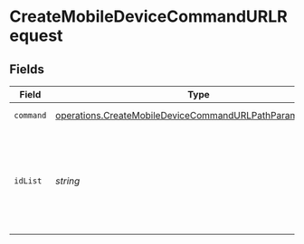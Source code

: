 # CreateMobileDeviceCommandURLRequest


## Fields

| Field                                                                                                                              | Type                                                                                                                               | Required                                                                                                                           | Description                                                                                                                        |
| ---------------------------------------------------------------------------------------------------------------------------------- | ---------------------------------------------------------------------------------------------------------------------------------- | ---------------------------------------------------------------------------------------------------------------------------------- | ---------------------------------------------------------------------------------------------------------------------------------- |
| `command`                                                                                                                          | [operations.CreateMobileDeviceCommandURLPathParamCommand](../../models/operations/createmobiledevicecommandurlpathparamcommand.md) | :heavy_check_mark:                                                                                                                 | Command to send device                                                                                                             |
| `idList`                                                                                                                           | *string*                                                                                                                           | :heavy_check_mark:                                                                                                                 | Mobile device ID values, multiple IDs may be separated by commas (e.g. /id/13,14,15)                                               |